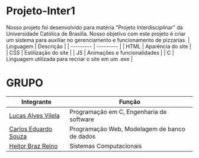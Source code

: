 # Projeto-Inter1
  Nosso projeto foi desenvolvido para matéria "Projeto Interdisciplinar" da Universidade Católica de Brasília. Nosso objetivo com este projeto é criar um sistema para auxiliar no gerenciamento e funcionamento de pizzarias.
| Linguagem | Descrição |
| --------- | --------- |
| HTML | Aparência do site |
| CSS | Estilização do site |
| JS | Animações e funcionalidades |
| C | Linguagem utilizada para recriar o site em um .exe |
# GRUPO
| Integrante | Função |
| --------- | --------- |
| [Lucas Alves Vilela](https://github.com/LucasV75) | Programação em C, Engenharia de software |
| [Carlos Eduardo Souza](https://github.com/Carlos-E-Souza) | Programação Web, Modelagem de banco de dados |
| [Heitor Braz Reino](https://github.com/Totz1) | Sistemas Computacionais |
